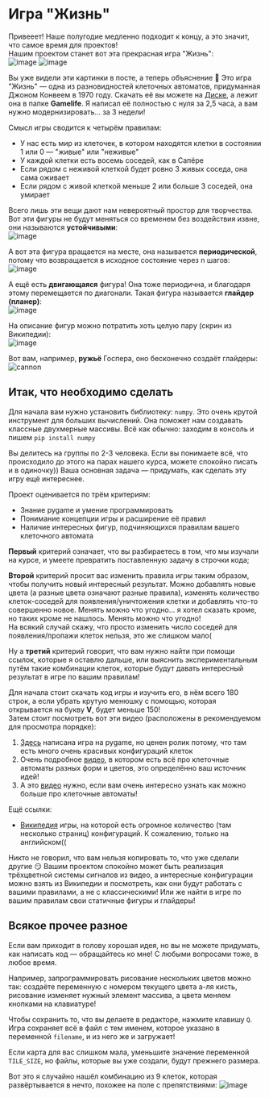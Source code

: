 # Игра "Жизнь"
Привееет! Наше полугодие медленно подходит к концу, а это значит, что самое время для проектов!  
Нашим проектом станет вот эта прекрасная игра "Жизнь":  
![image](https://user-images.githubusercontent.com/56085790/143055818-33c11a0a-4969-4aa5-bd99-4f1d89b10a02.png)
![image](https://user-images.githubusercontent.com/56085790/143055831-ae9d6f02-e21e-435a-879d-57a5e3144226.png)

Вы уже видели эти картинки в посте, а теперь объяснение 🤣 Это игра "Жизнь" — одна из разновидностей клеточных автоматов, придуманная Джоном Конвеем в 1970 году.
Скачать её вы можете на [Диске](https://disk.yandex.ru/d/wueDsYmkqlHs2A), а лежит она в папке **Gamelife**. Я написал её полностью с нуля за 2,5 часа, а вам нужно модернизировать... за 3 недели!  

Смысл игры сводится к четырём правилам:
- У нас есть мир из клеточек, в котором находятся клетки в состоянии 1 или 0 — "живые" или "неживые"
- У каждой клетки есть восемь соседей, как в Сапёре
- Если рядом с неживой клеткой будет ровно 3 живых соседа, она сама оживает
- Если рядом с живой клеткой меньше 2 или больше 3 соседей, она умирает

Всего лишь эти вещи дают нам невероятный простор для творчества. Вот эти фигуры не будут меняться со временем без воздействия извне, они называются **устойчивыми**:  
![image](https://user-images.githubusercontent.com/56085790/143064812-2707dde5-a86d-4862-a365-c403ed61d3f0.png)

А вот эта фигура вращается на месте, она называется **периодической**, потому что возвращается в исходное состояние через n шагов:  
![image](https://user-images.githubusercontent.com/56085790/143065164-631bf675-1b05-4a5b-b824-527bd984e15a.png)

А ещё есть **двигающаяся** фигура! Она тоже периодична, и благодаря этому перемещается по диагонали. Такая фигура называется **глайдер (планер)**:  
![image](https://user-images.githubusercontent.com/56085790/143067283-a2b57e9f-0a01-4d71-89c7-f32e6b3405b4.png)

На описание фигур можно потратить хоть целую пару (скрин из Википедии):  
![image](https://user-images.githubusercontent.com/56085790/143077650-253d7ebb-00e8-4280-9e52-73eb748c2b02.png)

Вот вам, например, **ружьё** Госпера, оно бесконечно создаёт глайдеры:  
![cannon](https://user-images.githubusercontent.com/56085790/143076071-58a69fba-87ce-4791-a247-e77a8e6179e5.gif)


## Итак, что необходимо сделать
Для начала вам нужно установить библиотеку: `numpy`. Это очень крутой инструмент для больших вычислений. Она поможет нам создавать классные двухмерные массивы. Всё как обычно: заходим в консоль и пишем `pip install numpy`  

Вы делитесь на группы по 2-3 человека. Если вы понимаете всё, что происходило до этого на парах нашего курса, можете спокойно писать и в одиночку)) Ваша основная задача — придумать, как сделать эту игру ещё интереснее.  

Проект оценивается по трём критериям:
- Знание pygame и умение программировать
- Понимание концепции игры и расширение её правил
- Наличие интересных фигур, подчиняющихся правилам вашего клеточного автомата

**Первый** критерий означает, что вы разбираетесь в том, что мы изучали на курсе, и умеете превратить поставленную задачу в строчки кода;  

**Второй** критерий просит вас изменить правила игры таким образом, чтобы получить новый интересный результат. Можно добавлять новые цвета (а разные цвета означают разные правила), изменять количество клеток-соседей для появления/уничтожения клетки и добавлять что-то совершенно новое. Менять можно что угодно... я хотел сказать кроме, но таких кроме не нашлось. Менять можно что угодно!  
На всякий случай скажу, что просто изменить число соседей для появления/пропажи клеток нельзя, это же слишком мало(  

Ну а **третий** критерий говорит, что вам нужно найти при помощи ссылок, которые я оставлю дальше, или выяснить экспериментальным путём такие комбинации клеток, которые будут давать интересный результат в игре по вашим правилам!

Для начала стоит скачать код игры и изучить его, в нём всего 180 строк, а если убрать крутую менюшку с помощью, которая открывается на букву **V**, будет меньше 150!  
Затем стоит посмотреть вот эти видео (расположены в рекомендуемом для просмотра порядке):  
1. [Здесь](https://www.youtube.com/watch?v=_tgsAaJoOlU) написана игра на pygame, но ценен ролик потому, что там есть много очень красивых конфигураций клеток  
2. Очень подробное [видео](https://www.youtube.com/watch?v=FiO6jkNkrb4), в котором есть всё про клеточные автоматы разных форм и цветов, это определённо ваш источник идей!  
3. А это [видео](https://www.youtube.com/watch?v=ZbAjTu_Aqu0) нужно, если вам очень интересно узнать как можно больше про клеточные автоматы!  

Ещё ссылки:  
- [Википедия](https://www.conwaylife.com/wiki/Category:Patterns) игры, на которой есть огромное количество (там несколько страниц) конфигураций. К сожалению, только на английском((  

Никто не говорил, что вам нельзя копировать то, что уже сделали другие 😏 Вашим проектом спокойно может быть реализация трёхцветной системы сигналов из видео, а интересные конфигурации можно взять из Википедии и посмотреть, как они будут работать с вашими правилами, а не с классическими! Или же найти в игре по вашим правилам свои статичные фигуры и глайдеры!  

## Всякое прочее разное
Если вам приходит в голову хорошая идея, но вы не можете придумать, как написать код — обращайтесь ко мне! С любыми вопросами тоже, в любое время.  

Например, запрограммировать рисование нескольких цветов можно так: создаёте переменную с номером текущего цвета а-ля кисть, рисование изменяет нужный элемент массива, а цвета меняем кнопками на клавиатуре!  

Чтобы сохранить то, что вы делаете в редакторе, нажмите клавишу `Q`. Игра сохраняет всё в файл с тем именем, которое указано в переменной `filename`, и из него же и загружает!

Если карта для вас слишком мала, уменьшите значение переменной `TILE_SIZE`, но файлы, которые вы уже создали, будут прежнего размера.

Вот это я случайно нашёл комбинацию из 9 клеток, которая развёртывается в нечто, похожее на поле с препятствиями:
![image](https://user-images.githubusercontent.com/56085790/143086546-c86c6858-438e-426f-8b0d-1ae7192320ff.png)
